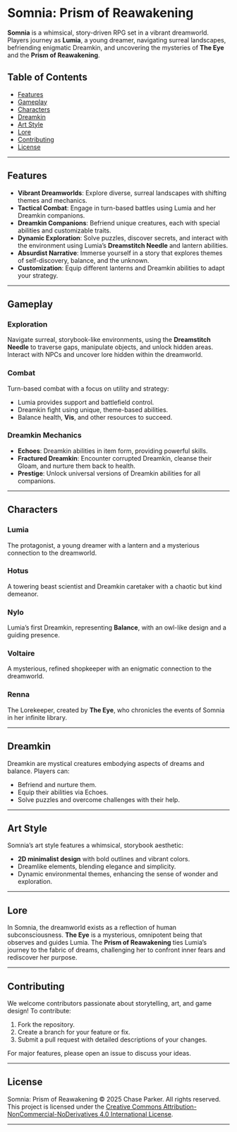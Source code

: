 # Somnia: Prism of Reawakening

**Somnia** is a whimsical, story-driven RPG set in a vibrant dreamworld. Players journey as **Lumia**, a young dreamer, navigating surreal landscapes, befriending enigmatic Dreamkin, and uncovering the mysteries of **The Eye** and the **Prism of Reawakening**.

## Table of Contents

- [Features](#features)
- [Gameplay](#gameplay)
- [Characters](#characters)
- [Dreamkin](#dreamkin)
- [Art Style](#art-style)
- [Lore](#lore)
- [Contributing](#contributing)
- [License](#license)

---

## Features

- **Vibrant Dreamworlds**: Explore diverse, surreal landscapes with shifting themes and mechanics.
- **Tactical Combat**: Engage in turn-based battles using Lumia and her Dreamkin companions.
- **Dreamkin Companions**: Befriend unique creatures, each with special abilities and customizable traits.
- **Dynamic Exploration**: Solve puzzles, discover secrets, and interact with the environment using Lumia’s **Dreamstitch Needle** and lantern abilities.
- **Absurdist Narrative**: Immerse yourself in a story that explores themes of self-discovery, balance, and the unknown.
- **Customization**: Equip different lanterns and Dreamkin abilities to adapt your strategy.

---

## Gameplay

### Exploration
Navigate surreal, storybook-like environments, using the **Dreamstitch Needle** to traverse gaps, manipulate objects, and unlock hidden areas. Interact with NPCs and uncover lore hidden within the dreamworld.

### Combat
Turn-based combat with a focus on utility and strategy:
- Lumia provides support and battlefield control.
- Dreamkin fight using unique, theme-based abilities.
- Balance health, **Vis**, and other resources to succeed.

### Dreamkin Mechanics
- **Echoes**: Dreamkin abilities in item form, providing powerful skills.
- **Fractured Dreamkin**: Encounter corrupted Dreamkin, cleanse their Gloam, and nurture them back to health.
- **Prestige**: Unlock universal versions of Dreamkin abilities for all companions.

---

## Characters

### Lumia
The protagonist, a young dreamer with a lantern and a mysterious connection to the dreamworld.

### Hotus
A towering beast scientist and Dreamkin caretaker with a chaotic but kind demeanor.

### Nylo
Lumia’s first Dreamkin, representing **Balance**, with an owl-like design and a guiding presence.

### Voltaire
A mysterious, refined shopkeeper with an enigmatic connection to the dreamworld.

### Renna
The Lorekeeper, created by **The Eye**, who chronicles the events of Somnia in her infinite library.

---

## Dreamkin

Dreamkin are mystical creatures embodying aspects of dreams and balance. Players can:
- Befriend and nurture them.
- Equip their abilities via Echoes.
- Solve puzzles and overcome challenges with their help.

---

## Art Style

Somnia’s art style features a whimsical, storybook aesthetic:
- **2D minimalist design** with bold outlines and vibrant colors.
- Dreamlike elements, blending elegance and simplicity.
- Dynamic environmental themes, enhancing the sense of wonder and exploration.

---

## Lore

In Somnia, the dreamworld exists as a reflection of human subconsciousness. **The Eye** is a mysterious, omnipotent being that observes and guides Lumia. The **Prism of Reawakening** ties Lumia’s journey to the fabric of dreams, challenging her to confront inner fears and rediscover her purpose.

---

## Contributing

We welcome contributors passionate about storytelling, art, and game design! To contribute:
1. Fork the repository.
2. Create a branch for your feature or fix.
3. Submit a pull request with detailed descriptions of your changes.

For major features, please open an issue to discuss your ideas.

---

## License

Somnia: Prism of Reawakening © 2025 Chase Parker. All rights reserved.
This project is licensed under the [Creative Commons Attribution-NonCommercial-NoDerivatives 4.0 International License](https://creativecommons.org/licenses/by-nc-nd/4.0/).

---